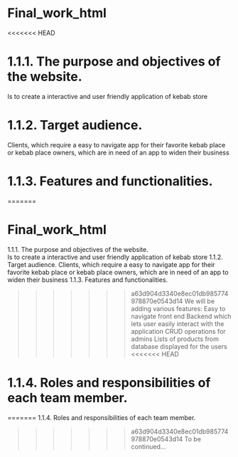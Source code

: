 # Final_work_html

<<<<<<< HEAD

# 1.1.1. The purpose and objectives of the website.  
Is to create a interactive and user friendly application of kebab store

# 1.1.2. Target audience. 
Clients, which require a easy to navigate app for their favorite kebab place or kebab place owners, which are in need of an app to widen their business

# 1.1.3. Features and functionalities. 
=======
# Final_work_html
1.1.1. The purpose and objectives of the website.  
Is to create a interactive and user friendly application of kebab store
1.1.2. Target audience. 
Clients, which require a easy to navigate app for their favorite kebab place or kebab place owners, which are in need of an app to widen their business
1.1.3. Features and functionalities. 
>>>>>>> a63d904d3340e8ec01db985774978870e0543d14
We will be adding various features:
Easy to navigate front end 
Backend which lets user easily interact with the application
CRUD operations for admins
Lists of products from database displayed for the users
<<<<<<< HEAD


# 1.1.4. Roles and responsibilities of each team member. 
=======
1.1.4. Roles and responsibilities of each team member. 
>>>>>>> a63d904d3340e8ec01db985774978870e0543d14
To be continued...
